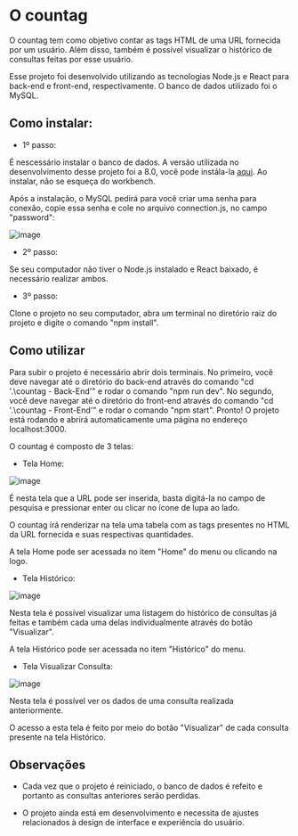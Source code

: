# O countag

O countag tem como objetivo contar as tags HTML de uma URL fornecida por um usuário. Além disso, também é possível visualizar o histórico de consultas feitas por esse usuário.

Esse projeto foi desenvolvido utilizando as tecnologias Node.js e React para back-end e front-end, respectivamente. O banco de dados utilizado foi o MySQL.

## Como instalar:

- 1º passo:
  
É nescessário instalar o banco de dados. A versão utilizada no desenvolvimento desse projeto foi a 8.0, você pode instála-la [aqui](https://dev.mysql.com/downloads/installer/).
Ao instalar, não se esqueça do workbench.

Após a instalação, o MySQL pedirá para você criar uma senha para conexão, copie essa senha e cole no arquivo connection.js, no campo "password":

![image](https://github.com/carollbrunetto/countag/assets/74271137/84c8b025-1604-4d2d-84e9-e4d1a46ecb72)

- 2º passo:
  
Se seu computador não tiver o Node.js instalado e React baixado, é necessário realizar ambos.

- 3º passo:
  
Clone o projeto no seu computador, abra um terminal no diretório raiz do projeto e digite o comando "npm install".

## Como utilizar

Para subir o projeto é necessário abrir dois terminais. No primeiro, você deve navegar até o diretório do back-end através do comando "cd '.\countag - Back-End\'" e rodar o comando "npm run dev". No segundo, você deve navegar até o diretório do front-end através do comando "cd '.\countag - Front-End\'" e rodar o comando "npm start".
Pronto! O projeto está rodando e abrirá automaticamente uma página no endereço localhost:3000.

O countag é composto de 3 telas:

- Tela Home:

![image](https://github.com/carollbrunetto/countag/assets/74271137/ed0ee85d-6fc0-49c7-ba0f-615a9a676a94)


É nesta tela que a URL pode ser inserida, basta digitá-la no campo de pesquisa e pressionar enter ou clicar no ícone de lupa ao lado.

O countag írá renderizar na tela uma tabela com as tags presentes no HTML da URL fornecida e suas respectivas quantidades.

A tela Home pode ser acessada no item "Home" do menu ou clicando na logo.

- Tela Histórico:

![image](https://github.com/carollbrunetto/countag/assets/74271137/76c09645-9bc5-428f-abb3-da03a937fe32)


Nesta tela é possível visualizar uma listagem do histórico de consultas já feitas e também cada uma delas individualmente através do botão "Visualizar".

A tela Histórico pode ser acessada no item "Histórico" do menu.

- Tela Visualizar Consulta:

![image](https://github.com/carollbrunetto/countag/assets/74271137/37f80cc9-7c3d-4f9f-928b-eb19276f3abb)


Nesta tela é possível ver os dados de uma consulta realizada anteriormente.

O acesso a esta tela é feito por meio do botão "Visualizar" de cada consulta presente na tela Histórico.

## Observações

- Cada vez que o projeto é reiniciado, o banco de dados é refeito e portanto as consultas anteriores serão perdidas.

- O projeto ainda está em desenvolvimento e necessita de ajustes relacionados à design de interface e experiência do usuário.




  

